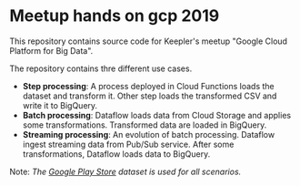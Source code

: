 # Meetup hands on gcp 2019

This repository contains source code for Keepler's meetup "Google Cloud Platform for Big Data".

The repository contains thre different use cases.

* **Step processing**: A process deployed in Cloud Functions loads the dataset and transform it. Other step loads the transformed CSV and write it to BigQuery.
* **Batch processing**: Dataflow loads data from Cloud Storage and applies some transformations. Transformed data are loaded in BigQuery.
* **Streaming processing**: An evolution of batch processing. Dataflow ingest streaming data from Pub/Sub service. After some transformations, Dataflow loads data to BigQuery.

Note: *The [Google Play Store](https://www.kaggle.com/lava18/google-play-store-apps#googleplaystore.csv) dataset is used for all scenarios.*
